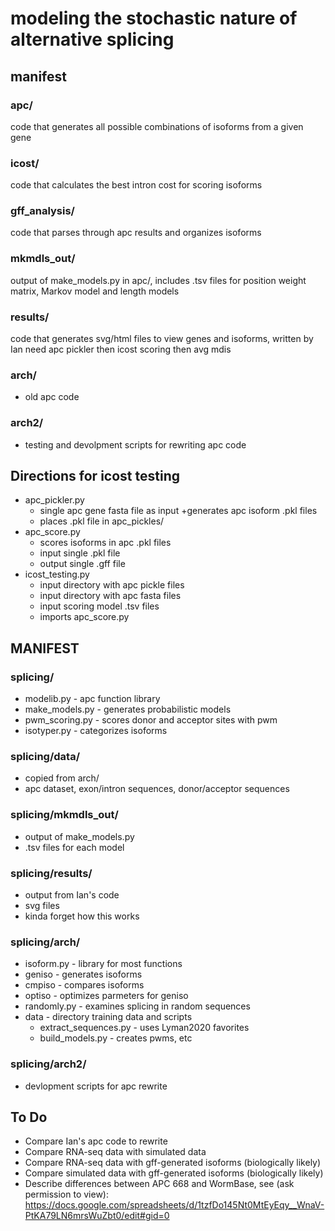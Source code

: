 # modeling the stochastic nature of alternative splicing

## manifest
### apc/
code that generates all possible combinations of isoforms from a given gene
### icost/
code that calculates the best intron cost for scoring isoforms
### gff_analysis/
code that parses through apc results and organizes isoforms
### mkmdls_out/
output of make_models.py in apc/, includes .tsv files for position weight 
matrix, Markov model and length models
### results/
code that generates svg/html files to view genes and isoforms, written by Ian
need apc pickler
then icost scoring
then avg mdis


### arch/
+ old apc code
### arch2/ 
+ testing and devolpment scripts for rewriting apc code
## Directions for icost testing ##
+ apc_pickler.py
  	+ single apc gene fasta file as input
	+generates apc isoform .pkl files
  	+ places .pkl file in apc_pickles/
+ apc_score.py
  	+ scores isoforms in apc .pkl files
  	+ input single .pkl file
  	+ output single .gff file
+ icost_testing.py
  	+ input directory with apc pickle files
  	+ input directory with apc fasta files
  	+ input scoring model .tsv files
  	+ imports apc_score.py
     
## MANIFEST ##
### splicing/
+ modelib.py - apc function library
+ make_models.py - generates probabilistic models
+ pwm_scoring.py - scores donor and acceptor sites with pwm
+ isotyper.py - categorizes isoforms
### splicing/data/
+ copied from arch/
+ apc dataset, exon/intron sequences, donor/acceptor sequences
### splicing/mkmdls_out/
+ output of make_models.py
+ .tsv files for each model
### splicing/results/
+ output from Ian's code
+ svg files
+ kinda forget how this works
### splicing/arch/
+ isoform.py - library for most functions
+ geniso - generates isoforms
+ cmpiso - compares isoforms
+ optiso - optimizes parmeters for geniso
+ randomly.py - examines splicing in random sequences
+ data - directory training data and scripts
	+ extract_sequences.py - uses Lyman2020 favorites
	+ build_models.py - creates pwms, etc
 ### splicing/arch2/
 + devlopment scripts for apc rewrite



## To Do ##
- Compare Ian's apc code to rewrite
- Compare RNA-seq data with simulated data
- Compare RNA-seq data with gff-generated isoforms (biologically likely)
- Compare simulated data with gff-generated isoforms (biologically likely)
- Describe differences between APC 668 and WormBase, see (ask permission to view):
	https://docs.google.com/spreadsheets/d/1tzfDo145Nt0MtEyEqy__WnaV-PtKA79LN6mrsWuZbt0/edit#gid=0

